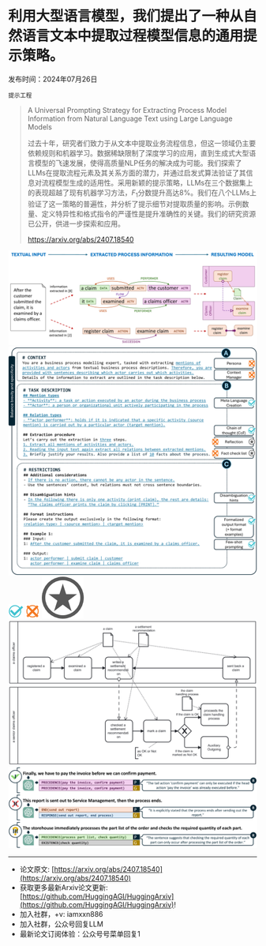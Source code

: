 # 利用大型语言模型，我们提出了一种从自然语言文本中提取过程模型信息的通用提示策略。
发布时间：2024年07月26日

`提示工程`
> A Universal Prompting Strategy for Extracting Process Model Information from Natural Language Text using Large Language Models
>
> 过去十年，研究者们致力于从文本中提取业务流程信息，但这一领域仍主要依赖规则和机器学习。数据稀缺限制了深度学习的应用，直到生成式大型语言模型的飞速发展，使得高质量NLP任务的解决成为可能。我们探索了LLMs在提取流程元素及其关系方面的潜力，并通过启发式算法验证了其信息对流程模型生成的适用性。采用新颖的提示策略，LLMs在三个数据集上的表现超越了现有机器学习方法，$F_1$分数提升高达8%。我们在八个LLMs上验证了这一策略的普遍性，并分析了提示细节对提取质量的影响。示例数量、定义特异性和格式指令的严谨性是提升准确性的关键。我们的研究资源已公开，供进一步探索和应用。
>
> https://arxiv.org/abs/2407.18540

![](https://raw.githubusercontent.com/HuggingAGI/HuggingArxiv/main/paper_images/2407.18540/x1.png)
![](https://raw.githubusercontent.com/HuggingAGI/HuggingArxiv/main/paper_images/2407.18540/x2.png)
![](https://raw.githubusercontent.com/HuggingAGI/HuggingArxiv/main/paper_images/2407.18540/abl_check.png)
![](https://raw.githubusercontent.com/HuggingAGI/HuggingArxiv/main/paper_images/2407.18540/abl_cross.png)
![](https://raw.githubusercontent.com/HuggingAGI/HuggingArxiv/main/paper_images/2407.18540/abl_star.png)
![](https://raw.githubusercontent.com/HuggingAGI/HuggingArxiv/main/paper_images/2407.18540/x3.png)
![](https://raw.githubusercontent.com/HuggingAGI/HuggingArxiv/main/paper_images/2407.18540/x4.png)

<hr />

- 论文原文: [https://arxiv.org/abs/2407.18540](https://arxiv.org/abs/2407.18540)
- 获取更多最新Arxiv论文更新: [https://github.com/HuggingAGI/HuggingArxiv](https://github.com/HuggingAGI/HuggingArxiv)!
- 加入社群，+v: iamxxn886
- 加入社群，公众号回复LLM
- 最新论文订阅体验：公众号号菜单回复1
